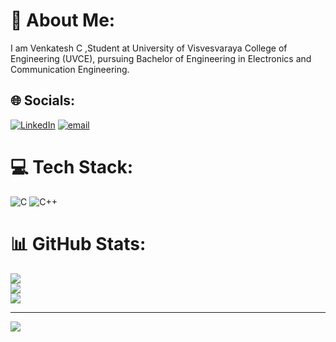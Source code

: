 # 💫 About Me:
I am Venkatesh C ,Student at University of Visvesvaraya College of Engineering (UVCE), pursuing Bachelor of Engineering in Electronics and Communication Engineering.


## 🌐 Socials:
[![LinkedIn](https://img.shields.io/badge/LinkedIn-%230077B5.svg?logo=linkedin&logoColor=white)](https://linkedin.com/in/linkedin.com/in/venkatesh-c-sagar) [![email](https://img.shields.io/badge/Email-D14836?logo=gmail&logoColor=white)](mailto:venka2306@gmail.com) 

# 💻 Tech Stack:
![C](https://img.shields.io/badge/c-%2300599C.svg?style=flat&logo=c&logoColor=white) ![C++](https://img.shields.io/badge/c++-%2300599C.svg?style=flat&logo=c%2B%2B&logoColor=white)
# 📊 GitHub Stats:
![](https://github-readme-stats.vercel.app/api?username=2306venka&theme=dark&hide_border=false&include_all_commits=true&count_private=true)<br/>
![](https://nirzak-streak-stats.vercel.app/?user=2306venka&theme=dark&hide_border=false)<br/>
![](https://github-readme-stats.vercel.app/api/top-langs/?username=2306venka&theme=dark&hide_border=false&include_all_commits=true&count_private=true&layout=compact)

---
[![](https://visitcount.itsvg.in/api?id=2306venka&icon=0&color=0)](https://visitcount.itsvg.in)

<!-- Proudly created with GPRM ( https://gprm.itsvg.in ) -->
